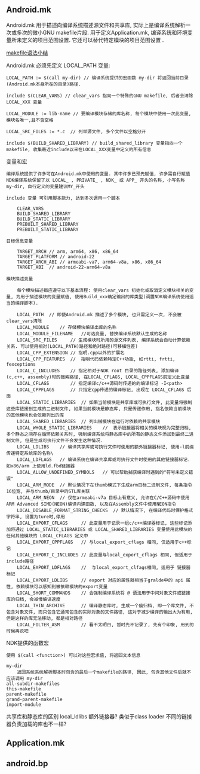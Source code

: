 
## Android.mk 

Android.mk 用于描述向编译系统描述源文件和共享库, 实际上是编译系统解析一次或多次的微小GNU makefile片段. 
用于定义Application.mk, 编译系统和环境变量所未定义的项目范围设置. 它还可以替代特定模块的项目范围设置 .

[makefile语法小结](../common/makefile_study.md)

Android.mk 必须先定义 LOCAL_PATH 变量: 

    LOCAL_PATH := $(call my-dir) // 编译系统提供的宏函数 my-dir 将返回当前目录(Android.mk本身所在的目录)路径.

    include $(CLEAR_VARS) // clear_vars 指向一个特殊的GNU makefile, 后者会清除 LOCAL_XXX 变量

    LOCAL_MODULE := lib-name // 要编译模块存储的库名称, 每个模块中使用一次此变量, 模块名唯一,且不含空格

    LOCAL_SRC_FILES := *.c  // 列举源文件, 多个文件以空格分开

    include $(BUILD_SHARED_LIBRARY) // build_shared_library 变量指向一个makefile, 收集最近include以来在LOCAL_XXX变量中定义的所有信息

变量和宏

    编译系统提供了许多可在Android.mk中使用的变量. 其中许多已预先赋值, 许多需自行赋值
    NDK编译系统保留了以 LOCAL_ , PRIVATE_ , NDK_ 或 APP_ 开头的名称, 小写名称 my-dir, 自行定义的变量建议MY_开头

    include 变量 可引用脚本能力, 达到多次调用一个脚本

        CLEAR_VARS
        BUILD_SHARED_LIBRARY
        BUILD_STATIC_LIBRARY
        PREBUILT_SHARED_LIBRARY
        PREBUILT_STATIC_LIBRARY

    目标信息变量

        TARGET_ARCH // arm, arm64, x86, x86_64
        TARGET_PLATFORM // android-22
        TARGET_ARCH_ABI // armeabi-va7, arm64-v8a, x86, x86_64
        TARGET_ABI  // android-22-arm64-v8a

    模块描述变量

        每个模块描述都应遵守以下基本流程: 使用clear_vars 初始化或取消定义模块相关的变量, 为用于描述模块的变量赋值, 使用Build_xxx确定输出的库类型(调置NDK编译系统使用适当的编译脚本).

        LOCAL_PATH  // 即使Android.mk 描述了多个模块, 也只需定义一次, 不会被clear_vars清除
        LOCAL_MODULE    // 存储模块编译出库的名称
        LOCAL_MODULE_FILENAME   //可选变量, 替换编译系统默认生成的名称
        LOCAL_SRC_FILES     // 生成模块时所用的源文件列表, 编译系统会自动计算依赖关系. 可以使用相对(LOCAL_PATH)路径和绝对路径(可移植性差) 
        LOCAL_CPP_EXTENSION // 指明.cpp以外的扩展名
        LOCAL_CPP_FEATURES  //  指明代码依赖特定C++功能, 如rtti, frtti, fexceptions
        LOCAL_C_INCLUDES    // 指定相对于NDK root 目录的路径列表, 添加编译(c,c++, assembly)时的搜索路径, 在LOCAL_CFLAGS, LOCAL_CPPFLAGS前定义此变量
        LOCAL_CFLAGS        // 指定编译c/c++源码时传递的的编译标记 -I<path>
        LOCAL_CPPFLAGS      // 只指定cpp传递的编译标记, 出现在 LOCAL_CFLAGS 后面
        LOCAL_STATIC_LIBRARIES  // 如果当前模块是共享库或可执行文件, 此变量将强制这些库链接到生成的二进制文件, 如果当前模块是静态库, 只是传递作用, 指名依赖当前模块的其他模块也会依赖列出的库
        LOCAL_SHARED_LIBRARIES  // 列出械模块在运行时依赖的共享模块
        LOCAL_WHOLE_STATIC_LIBRARIES    //  表示链接器将相关的模块视为完整归档, 多个静态之间存在循环依赖关系时, 强制编译系统将静态库中的所有的静态文件添加到最终二进制文件, 但是生成可执行文件不会发生这种情况. 
        LOCAL_LDLIBS    // 编译共享库或可执行文件时使用的额外链接器标记, 使用-l前缀传递特定系统库的名称\
        LOCAL_LDFLAGS   // 编译系统在编译共享库或可执行文件时使用的其他链接器标记. 如x86/arm 上使用ld.fbd链接器
        LOCAL_ALLOW_UNDEFINED_SYMBOLS   // 可以帮助捕获编译时遇到的"符号未定义错误"
        LOCAL_ARM_MODE  // 默认情况下在thumb模式下生成arm目标二进制文件, 每条指令16位宽, 并与thumb/目录中的STL库关联
        LOCAL_ARM_NEON  // 仅在armeabi-v7a 目标上有意义, 允许在C/C++源码中使用ARM Advanced SIMD(NEON)编译内建函数, 以及在Assembly文件中使用NEON指令
        LOCAL_DISABLE_FORMAT_STRING_CHECKS  // 默认情况下, 在编译代码时保护格式字符串, 设置为ture时,停用
        LOCAL_EXPORT_CFLAGS     // 此变量用于记录一组c/c++编译器标记, 这些标记添加将通过 LOCAL_STATIC_LIBRARIES 或 LOCAL_SHARED_LIBRARIES 变量使用此模块的任何其他模块的 LOCAL_CFLAGS 定义中
        LOCAL_EXPORT_CPPFLAGS   // 与local_export_cflags 相同, 仅适用于c++标记
        LOCAL_EXPORT_C_INCLUDES // 此变量与local_export_cflags 相同, 但适用于include路径
        LOCAL_EXPORT_LDFLAGS    //  与local_export_clfags相同, 适用于 链接器标记
        LOCAL_EXPORT_LDLIBS     // export 对应的属性就相当于gralde中的 api 属性, 依赖模块可以感知到被依赖模块的export变量
        LOCAL_SHORT_COMMANDS    // 会强制编译系统将 @ 语法用于中间对象文件或链接库的归档, 会减慢编译速度
        LOCAL_THIN_ARCHIVE      // 编译静态库时, 生成一个瘦归档, 即一个库文件, 不包含对象文件, 而只包含它通常包含的实际对象的文件路径, 这对于减少编译的输出大为有用, 但是这样的库无法移动, 都是相对路径
        LOCAL_FILTER_ASM        // 看不太明白, 暂时先不记录了, 先有个印象, 用到的时候再说吧

NDK提供的函数宏

    使用 $(call <function>) 可以对这些宏求值, 将返回文本信息

    my-dir 
        返回系统系统解析脚本时包含的最后一个makefile的路径, 因此, 包含其他文件后就不应该调用 my-dir
    all-subdir-makefiles
    this-makefile
    parent-makefile
    grand-parent-makefile
    import-module


共享库和静态库的区别
local_ldlibs 额外链接器? 类似于class loader 不同的链接器负责加载的库也不一样? 
## Application.mk 

## android.bp

